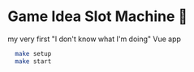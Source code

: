 # Game Idea Slot Machine 🎰

my very first "I don't know what I'm doing" Vue app

```sh
  make setup
  make start
```
